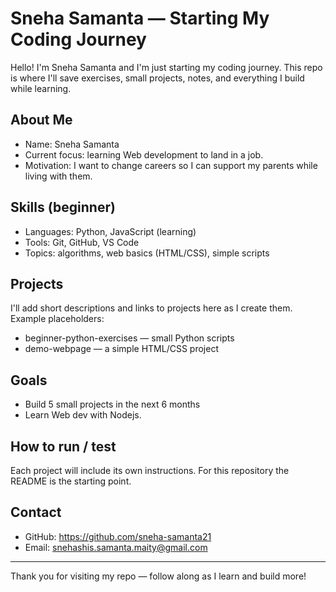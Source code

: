 # Sneha Samanta — Starting My Coding Journey

Hello! I'm Sneha Samanta and I'm just starting my coding journey. This repo is where I'll save exercises, small projects, notes, and everything I build while learning.

## About Me
- Name: Sneha Samanta
- Current focus: learning Web development to land in a job.
- Motivation: I want to change careers so I can support my parents while living with them.

## Skills (beginner)
- Languages: Python, JavaScript (learning)
- Tools: Git, GitHub, VS Code
- Topics: algorithms, web basics (HTML/CSS), simple scripts

## Projects
I'll add short descriptions and links to projects here as I create them. Example placeholders:
- beginner-python-exercises — small Python scripts
- demo-webpage — a simple HTML/CSS project

## Goals
- Build 5 small projects in the next 6 months
- Learn Web dev with Nodejs.


## How to run / test
Each project will include its own instructions. For this repository the README is the starting point.


## Contact
- GitHub: https://github.com/sneha-samanta21
- Email: snehashis.samanta.maity@gmail.com

---

Thank you for visiting my repo — follow along as I learn and build more!
